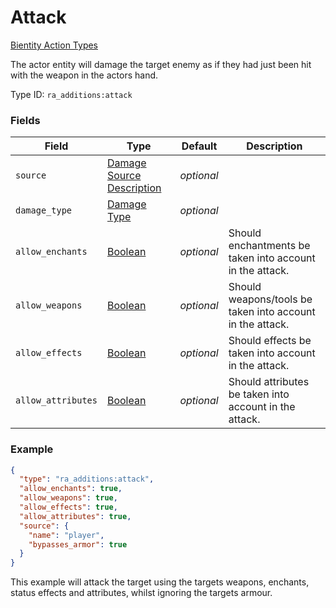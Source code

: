 # Attack
[Bientity Action Types](../bientity_action_types.md)

The actor entity will damage the target enemy as if they had just been hit with the weapon in the actors hand.

Type ID: `ra_additions:attack`
### Fields
 | Field | Type | Default | Description | 
|---|---|---|---|
 | `source` | [Damage Source Description](../data_types/damage_source_description.md) | _optional_ |  | 
 | `damage_type` | [Damage Type](../data_types/damage_type.md) | _optional_ |  | 
 | `allow_enchants` | [Boolean](../data_types/boolean.md) | _optional_ | Should enchantments be taken into account in the attack. | 
 | `allow_weapons` | [Boolean](../data_types/boolean.md) | _optional_ | Should weapons/tools be taken into account in the attack. | 
 | `allow_effects` | [Boolean](../data_types/boolean.md) | _optional_ | Should effects be taken into account in the attack. | 
 | `allow_attributes` | [Boolean](../data_types/boolean.md) | _optional_ | Should attributes be taken into account in the attack. | 

### Example
```json
{
  "type": "ra_additions:attack",
  "allow_enchants": true,
  "allow_weapons": true,
  "allow_effects": true,
  "allow_attributes": true,
  "source": {
    "name": "player",
    "bypasses_armor": true
  }
}
```
This example will attack the target using the targets weapons, enchants, status effects and attributes, whilst ignoring the targets armour.
